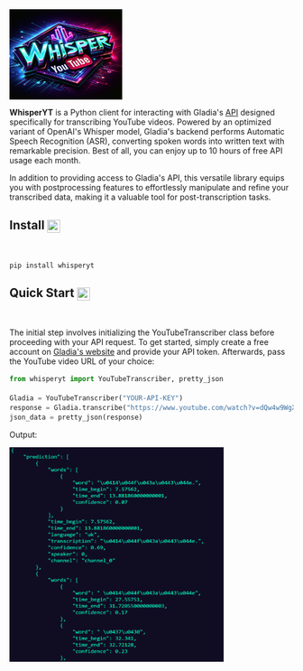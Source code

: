 <img align="center" width="200" height="160" src="./img/whisperyt.png">

**WhisperYT** is a Python client for interacting with Gladia's [API](https://docs.gladia.io/reference/pre-recorded#sending-video-for-transcription) designed specifically for transcribing YouTube videos. Powered by an optimized variant of OpenAI's Whisper model, Gladia's backend performs Automatic Speech Recognition (ASR), converting spoken words into written text with remarkable precision. Best of all, you can enjoy up to 10 hours of free API usage each month.

In addition to providing access to Gladia's API, this versatile library equips you with postprocessing features to effortlessly manipulate and refine your transcribed data, making it a valuable tool for post-transcription tasks.

## Install <img align="center" width="23" height="23" src="https://media.giphy.com/media/sULKEgDMX8LcI/giphy.gif">
<br>

```
pip install whisperyt
```

## Quick Start <img align="center" width="23" height="23" src="https://media.giphy.com/media/PeaNPlyOVPNMHjqTm7/giphy.gif">
<br>

The initial step involves initializing the YouTubeTranscriber class before proceeding with your API request. To get started, simply create a free account on [Gladia's website](https://app.gladia.io/?_gl=1*1thro73*_ga*MTI5MDgyMjkzMS4xNzAwMzE0NTc5*_ga_LMW59LN2SD*MTcwMDg3MTUwMy45LjAuMTcwMDg3MTUwMy4wLjAuMA..) and provide your API token. Afterwards, pass the YouTube video URL of your choice:

```py
from whisperyt import YouTubeTranscriber, pretty_json

Gladia = YouTubeTranscriber("YOUR-API-KEY")
response = Gladia.transcribe("https://www.youtube.com/watch?v=dQw4w9WgXcQ")
json_data = pretty_json(response)
```
Output:

<img align="center" width="380" height="380" src="./img/pretty-json.png">